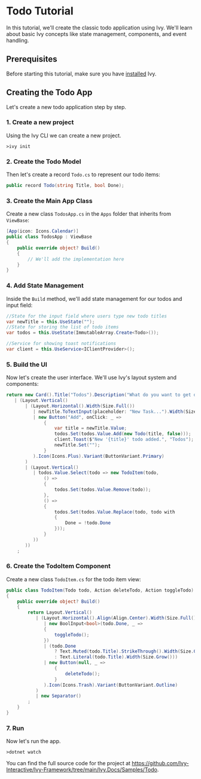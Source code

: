 ﻿# Todo Tutorial

In this tutorial, we'll create the classic todo application using Ivy. We'll learn about basic Ivy concepts like state management, components, and event handling.

## Prerequisites

Before starting this tutorial, make sure you have [installed](02_Installation.md) Ivy.

## Creating the Todo App

Let's create a new todo application step by step.

### 1. Create a new project

Using the Ivy CLI we can create a new project.

```terminal
>ivy init
```

### 2. Create the Todo Model

Then let's create a record `Todo.cs` to represent our todo items:

```csharp
public record Todo(string Title, bool Done);
```

### 3. Create the Main App Class

Create a new class `TodosApp.cs` in the `Apps` folder  that inherits from `ViewBase`:

```csharp
[App(icon: Icons.Calendar)]
public class TodosApp : ViewBase
{
    public override object? Build()
    {
        // We'll add the implementation here
    }
}
```

### 4. Add State Management

Inside the `Build` method, we'll add state management for our todos and input field:

```csharp
//State for the input field where users type new todo titles
var newTitle = this.UseState("");
//State for storing the list of todo items
var todos = this.UseState(ImmutableArray.Create<Todo>());

//Service for showing toast notifications
var client = this.UseService<IClientProvider>();
```

### 5. Build the UI

Now let's create the user interface. We'll use Ivy's layout system and components:

```csharp
return new Card().Title("Todos").Description("What do you want to get done today?")
   | (Layout.Vertical()
       | (Layout.Horizontal().Width(Size.Full())
          | newTitle.ToTextInput(placeholder: "New Task...").Width(Size.Grow())
          | new Button("Add", onClick: _ =>
              {
                  var title = newTitle.Value;
                  todos.Set(todos.Value.Add(new Todo(title, false)));
                  client.Toast($"New '{title}' todo added.", "Todos");
                  newTitle.Set("");
              }
          ).Icon(Icons.Plus).Variant(ButtonVariant.Primary)
       )
       | (Layout.Vertical()
          | todos.Value.Select(todo => new TodoItem(todo,
              () =>
              {
                  todos.Set(todos.Value.Remove(todo));
              },
              () =>
              {
                  todos.Set(todos.Value.Replace(todo, todo with
                  {
                      Done = !todo.Done
                  }));
              }
          ))
       ))
    ;
```

### 6. Create the TodoItem Component

Create a new class `TodoItem.cs` for the todo item view:

```csharp
public class TodoItem(Todo todo, Action deleteTodo, Action toggleTodo) : ViewBase
{
    public override object? Build()
    {
        return Layout.Vertical()
           | (Layout.Horizontal().Align(Align.Center).Width(Size.Full())
              | new BoolInput<bool>(todo.Done, _ =>
              {
                  toggleTodo();
              })
              | (todo.Done
                  ? Text.Muted(todo.Title).StrikeThrough().Width(Size.Grow())
                  : Text.Literal(todo.Title).Width(Size.Grow()))
              | new Button(null, _ =>
                  {
                      deleteTodo();
                  }
              ).Icon(Icons.Trash).Variant(ButtonVariant.Outline)
           )
           | new Separator()
        ;
    }
}
```

### 7. Run 

Now let's run the app.

```terminal
>dotnet watch
```

You can find the full source code for the project at https://github.com/Ivy-Interactive/Ivy-Framework/tree/main/Ivy.Docs/Samples/Todo.